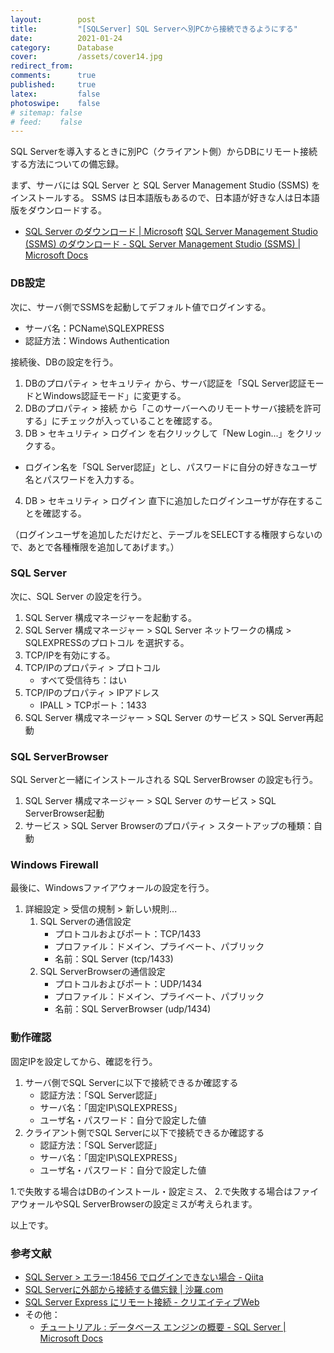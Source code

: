 ```yaml
---
layout:        post
title:         "[SQLServer] SQL Serverへ別PCから接続できるようにする"
date:          2021-01-24
category:      Database
cover:         /assets/cover14.jpg
redirect_from:
comments:      true
published:     true
latex:         false
photoswipe:    false
# sitemap: false
# feed:    false
---
```


SQL Serverを導入するときに別PC（クライアント側）からDBにリモート接続する方法についての備忘録。

まず、サーバには SQL Server と SQL Server Management Studio (SSMS) をインストールする。
SSMS は日本語版もあるので、日本語が好きな人は日本語版をダウンロードする。

- [SQL Server のダウンロード \| Microsoft](https://www.microsoft.com/ja-jp/sql-server/sql-server-downloads)
[SQL Server Management Studio (SSMS) のダウンロード - SQL Server Management Studio (SSMS) \| Microsoft Docs](https://docs.microsoft.com/ja-jp/sql/ssms/download-sql-server-management-studio-ssms?view=sql-server-ver15)

### DB設定

次に、サーバ側でSSMSを起動してデフォルト値でログインする。

- サーバ名：PCName\SQLEXPRESS
- 認証方法：Windows Authentication

接続後、DBの設定を行う。

1. DBのプロパティ > セキュリティ から、サーバ認証を「SQL Server認証モードとWindows認証モード」に変更する。
2. DBのプロパティ > 接続 から「このサーバーへのリモートサーバ接続を許可する」にチェックが入っていることを確認する。
3. DB > セキュリティ > ログイン を右クリックして「New Login...」をクリックする。
  - ログイン名を「SQL Server認証」とし、パスワードに自分の好きなユーザ名とパスワードを入力する。
4. DB > セキュリティ > ログイン 直下に追加したログインユーザが存在することを確認する。

（ログインユーザを追加しただけだと、テーブルをSELECTする権限すらないので、あとで各種権限を追加してあげます。）

### SQL Server

次に、SQL Server の設定を行う。

1. SQL Server 構成マネージャーを起動する。
2. SQL Server 構成マネージャー > SQL Server ネットワークの構成 > SQLEXPRESSのプロトコル を選択する。
3. TCP/IPを有効にする。
4. TCP/IPのプロパティ > プロトコル
   - すべて受信待ち：はい
5. TCP/IPのプロパティ > IPアドレス
   - IPALL > TCPポート：1433
6. SQL Server 構成マネージャー > SQL Server のサービス > SQL Server再起動

### SQL ServerBrowser

SQL Serverと一緒にインストールされる SQL ServerBrowser の設定も行う。

1. SQL Server 構成マネージャー > SQL Server のサービス > SQL ServerBrowser起動
2. サービス > SQL Server Browserのプロパティ > スタートアップの種類：自動

### Windows Firewall

最後に、Windowsファイアウォールの設定を行う。

1. 詳細設定 > 受信の規制 > 新しい規則...
   1. SQL Serverの通信設定
      - プロトコルおよびポート：TCP/1433
      - プロファイル：ドメイン、プライベート、パブリック
      - 名前：SQL Server (tcp/1433)
   2. SQL ServerBrowserの通信設定
      - プロトコルおよびポート：UDP/1434
      - プロファイル：ドメイン、プライベート、パブリック
      - 名前：SQL ServerBrowser (udp/1434)


### 動作確認

固定IPを設定してから、確認を行う。

1. サーバ側でSQL Serverに以下で接続できるか確認する
   - 認証方法：「SQL Server認証」
   - サーバ名：「固定IP\SQLEXPRESS」
   - ユーザ名・パスワード：自分で設定した値
2. クライアント側でSQL Serverに以下で接続できるか確認する
   - 認証方法：「SQL Server認証」
   - サーバ名：「固定IP\SQLEXPRESS」
   - ユーザ名・パスワード：自分で設定した値

1.で失敗する場合はDBのインストール・設定ミス、
2.で失敗する場合はファイアウォールやSQL ServerBrowserの設定ミスが考えられます。

以上です。



### 参考文献

- [SQL Server > エラー:18456 でログインできない場合 - Qiita](https://qiita.com/sugasaki/items/a95c2495085e32851707)
- [SQL Serverに外部から接続する備忘録 \| 沙羅.com](https://sara.jiin.com/other/sql.html)
- [SQL Server Express にリモート接続 - クリエイティブWeb](https://creativeweb.jp/fc/remote/)
- その他：
  - [チュートリアル : データベース エンジンの概要 - SQL Server \| Microsoft Docs](https://docs.microsoft.com/ja-jp/sql/relational-databases/tutorial-getting-started-with-the-database-engine?view=sql-server-ver15)
